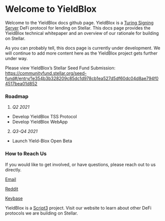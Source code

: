 # Welcome to YieldBlox
Welcome to the YieldBlox docs github page. YieldBlox is a [Turing Signing Server](https://tss.stellar.org/) DeFi protocol for lending on Stellar. This docs page provides the YieldBlox technical whitepaper and an overview of our rationale for building on Stellar.

As you can probably tell, this docs page is currently under development. We will continue to add more content here as the YieldBlox project gets further under way.

Please view YieldBlox’s Stellar Seed Fund Submission: https://communityfund.stellar.org/seed-fund#/entry/1e354b3b328209c85dc1d978cb1ea527d5df60dc04d8ae794f04517bea01d852
### Roadmap
 1. *Q2 2021*
   - Develop YieldBlox TSS Protocol
   - Develop YieldBlox WebApp
 2. *Q3-Q4 2021*
   - Launch Yield-Blox Open Beta

### How to Reach Us

If you would like to get involved, or have questions, please reach out to us directly.

[Email](https://www.yieldblox.com/contact)

[Reddit](https://www.reddit.com/r/yieldblox)

[Keybase](https://keybase.io/team/yieldblox)  

YieldBlox is a [Script3](https://www.script3.io/) project. Visit our website to learn about other DeFi protocols we are building on Stellar.

